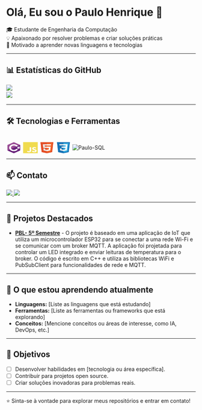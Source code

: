 # Olá, Eu sou o Paulo Henrique 👋

🎓 Estudante de Engenharia da Computação  
💡 Apaixonado por resolver problemas e criar soluções práticas  
🌱 Motivado a aprender novas linguagens e tecnologias  

---

## 📊 Estatísticas do GitHub

![](https://github-readme-stats.vercel.app/api?username=paulohenriques7&theme=tokyonight&hide_border=false&include_all_commits=true&count_private=false)<br/>
![](https://github-readme-stats.vercel.app/api/top-langs/?username=paulohenriques7&theme=tokyonight&hide_border=false&include_all_commits=true&count_private=false&layout=compact)

---

## 🛠️ Tecnologias e Ferramentas

<div style="display: inline_block"><br>
  <img align="center" alt="Paulo-Csharp" height="30" width="40" src="https://raw.githubusercontent.com/devicons/devicon/master/icons/csharp/csharp-original.svg">
  <img align="center" alt="Paulo-Js" height="30" width="40" src="https://raw.githubusercontent.com/devicons/devicon/master/icons/javascript/javascript-plain.svg">
  <img align="center" alt="Paulo-HTML" height="30" width="40" src="https://raw.githubusercontent.com/devicons/devicon/master/icons/html5/html5-original.svg">
  <img align="center" alt="Paulo-CSS" height="30" width="40" src="https://raw.githubusercontent.com/devicons/devicon/master/icons/css3/css3-original.svg">
  <img align="center" alt="Paulo-SQL" height="30" width="40" src="https://www.svgrepo.com/show/303229/microsoft-sql-server-logo.svg">
</div>

---

## 📫 Contato

<div>
  <a href="https://www.linkedin.com/in/paulo-henrique-alves-silva-08667a220" target="_blank">
    <img src="https://img.shields.io/badge/-LinkedIn-%230077B5?style=for-the-badge&logo=linkedin&logoColor=white" target="_blank">
  </a> 
  <a href="mailto:paulohalves.contato@gmail.com">
    <img src="https://img.shields.io/badge/Gmail-D14836?style=for-the-badge&logo=gmail&logoColor=white">
  </a>
</div>

---

## 🚀 Projetos Destacados

- **[PBL- 5º Semestre](https://github.com/paulohenriques7/PBL-Final)** - O projeto é baseado em uma aplicação de IoT que utiliza um microcontrolador ESP32 para se conectar a uma rede Wi-Fi e se comunicar com um broker MQTT. A aplicação foi projetada para controlar um LED integrado e enviar leituras de temperatura para o broker. O código é escrito em C++ e utiliza as bibliotecas WiFi e PubSubClient para funcionalidades de rede e MQTT.    

---

## 🌱 O que estou aprendendo atualmente

- **Linguagens:** [Liste as linguagens que está estudando]  
- **Ferramentas:** [Liste as ferramentas ou frameworks que está explorando]  
- **Conceitos:** [Mencione conceitos ou áreas de interesse, como IA, DevOps, etc.]  

---

## 📌 Objetivos

- [ ] Desenvolver habilidades em [tecnologia ou área específica].  
- [ ] Contribuir para projetos open source.  
- [ ] Criar soluções inovadoras para problemas reais.  

---

⭐️ Sinta-se à vontade para explorar meus repositórios e entrar em contato!
